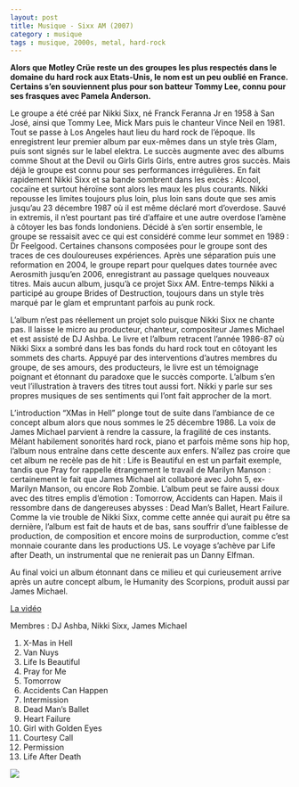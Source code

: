 ```yaml
---
layout: post
title: Musique - Sixx AM (2007)
category : musique
tags : musique, 2000s, metal, hard-rock
---
```


**Alors que Motley Crüe reste un des groupes les plus respectés dans le domaine du hard rock aux Etats-Unis, le nom est un peu oublié en France. Certains s’en souviennent plus pour son batteur Tommy Lee, connu pour ses frasques avec Pamela Anderson.**

Le groupe a été créé par Nikki Sixx, né Franck Feranna Jr en 1958 à San José, ainsi que Tommy Lee, Mick Mars puis le chanteur Vince Neil en 1981. Tout se passe à Los Angeles haut lieu du hard rock de l’époque. Ils enregistrent leur premier album par eux-mêmes dans un style très Glam, puis sont signés sur le label elektra. Le succès augmente avec des albums comme Shout at the Devil ou Girls Girls Girls, entre autres gros succès. Mais déjà le groupe est connu pour ses performances irrégulières. En fait rapidement Nikki Sixx et sa bande sombrent dans les excès : Alcool, cocaïne et surtout héroïne sont alors les maux les plus courants. Nikki repousse les limites toujours plus loin, plus loin sans doute que ses amis jusqu’au 23 décembre 1987 où il est même déclaré mort d’overdose. Sauvé in extremis, il n’est pourtant pas tiré d’affaire et une autre overdose l’amène à côtoyer les bas fonds londoniens. Décidé à s’en sortir ensemble, le groupe se ressaisit avec ce qui est considéré comme leur sommet en 1989 : Dr Feelgood. Certaines chansons composées pour le groupe sont des traces de ces douloureuses expériences. Après une séparation puis une reformation en 2004, le groupe repart pour quelques dates tournée avec Aerosmith jusqu’en 2006, enregistrant au passage quelques nouveaux titres. Mais aucun album, jusqu’à ce projet Sixx AM. Entre-temps Nikki a participé au groupe Brides of Destruction, toujours dans un style très marqué par le glam et empruntant parfois au punk rock.

L’album n’est pas réellement un projet solo puisque Nikki Sixx ne chante pas. Il laisse le micro au producteur, chanteur, compositeur James Michael et est assisté de DJ Ashba. Le livre et l’album retracent l’année 1986-87 où Nikki Sixx a sombré dans les bas fonds du hard rock tout en côtoyant les sommets des charts. Appuyé par des interventions d’autres membres du groupe, de ses amours, des producteurs, le livre est un témoignage poignant et étonnant du paradoxe que le succès comporte. L’album s’en veut l’illustration à travers des titres tout aussi fort. Nikki y parle sur ses propres musiques de ses sentiments qui l’ont fait approcher de la mort.

L’introduction “XMas in Hell” plonge tout de suite dans l’ambiance de ce concept album alors que nous sommes le 25 décembre 1986. La voix de James Michael parvient à rendre la cassure, la fragilité de ces instants. Mêlant habilement sonorités hard rock, piano et parfois même sons hip hop, l’album nous entraîne dans cette descente aux enfers. N’allez pas croire que cet album ne recèle pas de hit : Life is Beautiful en est un parfait exemple, tandis que Pray for rappelle étrangement le travail de Marilyn Manson : certainement le fait que James Michael ait collaboré avec John 5, ex-Marilyn Manson, ou encore Rob Zombie. L’album peut se faire aussi doux avec des titres emplis d’émotion : Tomorrow, Accidents can Hapen. Mais il ressombre dans de dangereuses abysses : Dead Man’s Ballet, Heart Failure. Comme la vie trouble de Nikki Sixx, comme cette année qui aurait pu être sa dernière, l’album est fait de hauts et de bas, sans souffrir d’une faiblesse de production, de composition et encore moins de surproduction, comme c’est monnaie courante dans les productions US. Le voyage s’achève par Life after Death, un instrumental que ne renierait pas un Danny Elfman.

Au final voici un album étonnant dans ce milieu et qui curieusement arrive après un autre concept album, le Humanity des Scorpions, produit aussi par James Michael.


[La vidéo](https://www.youtube.com/watch?v=1OABvU6Mz2g)

Membres : DJ Ashba, Nikki Sixx, James Michael

1. X-Mas in Hell
2. Van Nuys
3. Life Is Beautiful
4. Pray for Me
5. Tomorrow
6. Accidents Can Happen
7. Intermission
8. Dead Man’s Ballet
9. Heart Failure
10. Girl with Golden Eyes
11. Courtesy Call
12. Permission
13. Life After Death

<a href="http://cheziceman.files.wordpress.com/2010/09/sixxheroin.jpg"><img  src="http://cheziceman.files.wordpress.com/2010/09/sixxheroin.jpg" ></a>
